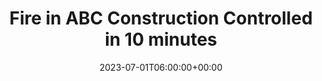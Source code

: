---
title: "Fire in ABC Construction Controlled in 10 minutes"
description: "Lorem ipsum dolor sit amet consectetur. Dui consectetur tristique dui nam purus sollicitudin ac enim."
slug: "6-fire-in-abc-construction-controlled-in-10-minutes-2023"
date: 2023-07-01T06:00:00+00:00
years: ["mission-2023"]
number: "12345"
draft: false
---